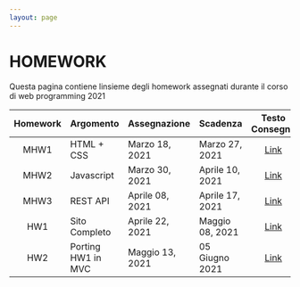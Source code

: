 ```yaml
---
layout: page
---
```


# HOMEWORK
Questa pagina contiene linsieme degli homework assegnati durante il corso di web programming 2021 

| Homework | Argomento          | Assegnazione    | Scadenza          | Testo Consegna  | Template | Form Consegna |
| :-------:| ------------------ | --------------- | -------           | :--------:      | :------: | :-------------: |
| MHW1     | HTML + CSS         | Marzo 18, 2021  | Marzo 27, 2021    | [Link](mhw1-2021.md)        | [Link][404] |[Link](https://docs.google.com/forms/d/e/1FAIpQLScicLX_sbXngoLpPA5RG4vMVFlKUHRADSV0pXNw5i3nmalACw/viewform?fbzx=5883187558679251187)  |
| MHW2     | Javascript         | Marzo 30, 2021  | Aprile 10, 2021   | [Link][404]        | [Link][404] | [Link][404] |
| MHW3     | REST API           | Aprile 08, 2021 | Aprile 17, 2021   | [Link][404]        | [Link][404] | [Link][404] |
| HW1      | Sito Completo      | Aprile 22, 2021 | Maggio 08, 2021   | [Link][404]        | [Link][404] | [Link][404] |
| HW2      | Porting HW1 in MVC | Maggio 13, 2021 | 05 Giugno 2021    | [Link][404]        | [Link][404] | [Link][404] |

[404]: /web-programming-course/fallback
